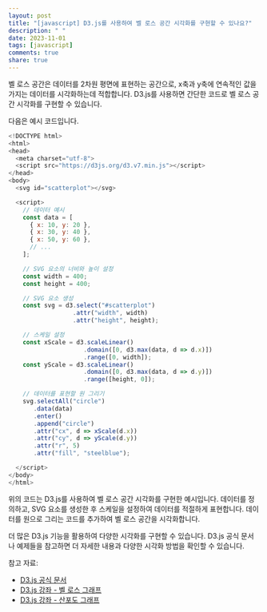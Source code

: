 ```yaml
---
layout: post
title: "[javascript] D3.js를 사용하여 벨 로스 공간 시각화를 구현할 수 있나요?"
description: " "
date: 2023-11-01
tags: [javascript]
comments: true
share: true
---
```


벨 로스 공간은 데이터를 2차원 평면에 표현하는 공간으로, x축과 y축에 연속적인 값을 가지는 데이터를 시각화하는데 적합합니다. D3.js를 사용하면 간단한 코드로 벨 로스 공간 시각화를 구현할 수 있습니다.

다음은 예시 코드입니다.

```javascript
<!DOCTYPE html>
<html>
<head>
  <meta charset="utf-8">
  <script src="https://d3js.org/d3.v7.min.js"></script>
</head>
<body>
  <svg id="scatterplot"></svg>

  <script>
    // 데이터 예시
    const data = [
      { x: 10, y: 20 },
      { x: 30, y: 40 },
      { x: 50, y: 60 },
      // ...
    ];

    // SVG 요소의 너비와 높이 설정
    const width = 400;
    const height = 400;

    // SVG 요소 생성
    const svg = d3.select("#scatterplot")
                  .attr("width", width)
                  .attr("height", height);

    // 스케일 설정
    const xScale = d3.scaleLinear()
                     .domain([0, d3.max(data, d => d.x)])
                     .range([0, width]);
    const yScale = d3.scaleLinear()
                     .domain([0, d3.max(data, d => d.y)])
                     .range([height, 0]);

    // 데이터를 표현할 원 그리기
    svg.selectAll("circle")
       .data(data)
       .enter()
       .append("circle")
       .attr("cx", d => xScale(d.x))
       .attr("cy", d => yScale(d.y))
       .attr("r", 5)
       .attr("fill", "steelblue");

  </script>
</body>
</html>
```

위의 코드는 D3.js를 사용하여 벨 로스 공간 시각화를 구현한 예시입니다. 데이터를 정의하고, SVG 요소를 생성한 후 스케일을 설정하여 데이터를 적절하게 표현합니다. 데이터를 원으로 그리는 코드를 추가하여 벨 로스 공간을 시각화합니다.

더 많은 D3.js 기능을 활용하여 다양한 시각화를 구현할 수 있습니다. D3.js 공식 문서나 예제들을 참고하면 더 자세한 내용과 다양한 시각화 방법을 확인할 수 있습니다.

참고 자료:
- [D3.js 공식 문서](https://d3js.org/)
- [D3.js 강좌 - 벨 로스 그래프](https://observablehq.com/@d3/discover)
- [D3.js 강좌 - 산포도 그래프](https://observablehq.com/@d3/scatter-plot)